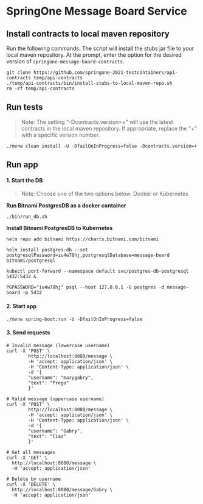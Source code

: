 # SpringOne Message Board Service

## Install contracts to local maven repository
Run the following commands.
The script will install the stubs jar file to your local maven repository.
At the prompt, enter the option for the desired version of `springone-message-board-contracts`.
```shell
git clone https://github.com/springone-2021-testcontainers/api-contracts temp/api-contracts
./temp/api-contracts/bin/install-stubs-to-local-maven-repo.sh
rm -rf temp/api-contracts
```

## Run tests
 > Note:
 > The setting "-Dcontracts.version=+" will use the latest contracts in the local maven repository.
 > If appropriate, replace the "+" with a specific version number.
 ```shell
./mvnw clean install -U -DfailOnInProgress=false -Dcontracts.version=+
 ```

## Run app

#### 1. Start the DB
> Note: Choose one of the two options below: Docker or Kubernetes

**Run Bitnami PostgresDB as a docker container**
```shell
./bin/run_db.sh
```

**Install Bitnami PostgresDB to Kubernetes**
```shell
helm repo add bitnami https://charts.bitnami.com/bitnami

helm install postgres-db --set postgresqlPassword=iu4w78hj,postgresqlDatabase=message-board bitnami/postgresql

kubectl port-forward --namespace default svc/postgres-db-postgresql 5432:5432 &

PGPASSWORD="iu4w78hj" psql --host 127.0.0.1 -U postgres -d message-board -p 5432
```

#### 2. Start app
```shell
./mvnw spring-boot:run -U -DfailOnInProgress=false
```

#### 3. Send requests

```shell
# Invalid message (lowercase username)
curl -X 'POST' \
        http://localhost:8080/message \
        -H 'accept: application/json' \
        -H 'Content-Type: application/json' \
        -d '{
        "username": "marygabry",
        "text": "Prego"
        }'
```

```shell
# Valid message (uppercase username)
curl -X 'POST' \
        http://localhost:8080/message \
        -H 'accept: application/json' \
        -H 'Content-Type: application/json' \
        -d '{
        "username": "Gabry",
        "text": "Ciao"
        }'
```

```shell
# Get all messages
curl -X 'GET' \
  http://localhost:8080/message \
  -H 'accept: application/json'
```

```shell
# Delete by username
curl -X 'DELETE' \
  http://localhost:8080/message/Gabry \
  -H 'accept: application/json'
```
